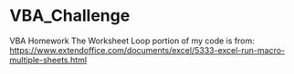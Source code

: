 # VBA_Challenge
VBA Homework
The Worksheet Loop portion of my code is from:
  https://www.extendoffice.com/documents/excel/5333-excel-run-macro-multiple-sheets.html
